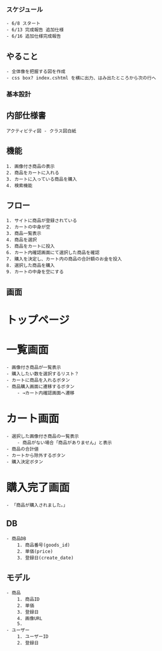 ### スケジュール
    - 6/8 スタート
    - 6/13 完成報告 追加仕様
    - 6/16 追加仕様完成報告
  
## やること
    - 全体像を把握する図を作成
    - css box? index.cshtml を横に出力、はみ出たところから次の行へ


### 基本設計
## 内部仕様書
    アクティビティ図 - クラス図白紙


## 機能
    1. 画像付き商品の表示
    2. 商品をカートに入れる
    3. カートに入っている商品を購入
    4. 検索機能

## フロー
    1. サイトに商品が登録されている
    2. カートの中身が空
    3. 商品一覧表示
    4. 商品を選択
    5. 商品をカートに投入
    6. カート内確認画面にて選択した商品を確認
    7. 購入を決定し、カート内の商品の合計額のお金を投入
    8. 選択した商品を購入
    9. カートの中身を空にする

## 画面
# トップページ

# 一覧画面
    - 画像付き商品が一覧表示
    - 購入したい数を選択するリスト？
    - カートに商品を入れるボタン
    - 商品購入画面に遷移するボタン
        - →カート内確認画面へ遷移

# カート画面
    - 選択した画像付き商品の一覧表示
        - 商品がない場合「商品がありません」と表示
    - 商品の合計値
    - カートから除外するボタン
    - 購入決定ボタン

# 購入完了画面
    - 「商品が購入されました。」

## DB
    - 商品DB
        1. 商品番号(goods_id)
        2. 単価(price)
        3. 登録日(create_date)

## モデル
    - 商品
        1. 商品ID
        2. 単価
        3. 登録日
        4. 画像URL
        5. 
    - ユーザー
        1. ユーザーID
        2. 登録日
